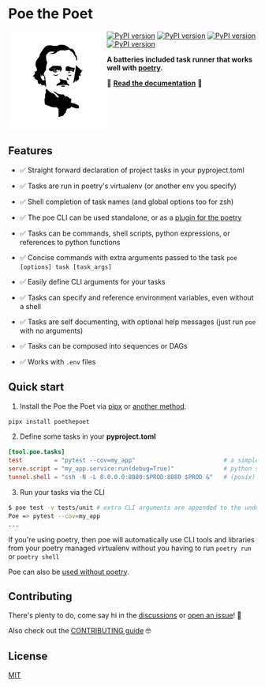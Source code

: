 # Poe the Poet

<img alt="Poe the Poet" src="./docs/_static/poe_logo_x2000.png" height="200" width="200" align="left"/>

[![PyPI version](https://img.shields.io/pypi/pyversions/poethepoet.svg)](https://pypi.org/project/poethepoet/)
[![PyPI version](https://img.shields.io/pypi/v/poethepoet.svg)](https://pypi.org/project/poethepoet/)
[![PyPI version](https://img.shields.io/pypi/dw/poethepoet.svg)](https://pypi.org/project/poethepoet/)
[![PyPI version](https://img.shields.io/pypi/l/ansicolortags.svg)](https://github.com/nat-n/poethepoet/blob/doc/init-sphinx/LICENSE)

**A batteries included task runner that works well with [poetry](https://python-poetry.org/).**

📖 **[Read the documentation](https://poethepoet.natn.io/)** 📖 

<br clear="both"/>

## Features


- ✅ Straight forward declaration of project tasks in your pyproject.toml

- ✅ Tasks are run in poetry's virtualenv (or another env you specify)

- ✅ Shell completion of task names (and global options too for zsh)

- ✅ The poe CLI can be used standalone, or as a [plugin for the poetry](https://poethepoet.natn.io/poetry_plugin.html)

- ✅ Tasks can be commands, shell scripts, python expressions, or references to python functions

- ✅ Concise commands with extra arguments passed to the task `poe [options] task [task_args]`

- ✅ Easily define CLI arguments for your tasks

- ✅ Tasks can specify and reference environment variables, even without a shell

- ✅ Tasks are self documenting, with optional help messages (just run `poe` with no arguments)

- ✅ Tasks can be composed into sequences or DAGs

- ✅ Works with `.env` files


## Quick start

1. Install the Poe the Poet via [pipx](https://pypa.github.io/pipx/) or [another method](https://poethepoet.natn.io/installation.html).

  ```sh
  pipx install poethepoet
  ```

2. Define some tasks in your **pyproject.toml**

  ```toml
  [tool.poe.tasks]
  test         = "pytest --cov=my_app"                         # a simple command task
  serve.script = "my_app.service:run(debug=True)"              # python script based task
  tunnel.shell = "ssh -N -L 0.0.0.0:8080:$PROD:8080 $PROD &"   # (posix) shell based task
  ```

3. Run your tasks via the CLI

  ```sh
  $ poe test -v tests/unit # extra CLI arguments are appended to the underlying command
  Poe => pytest --cov=my_app
  ...
  ```

If you're using poetry, then poe will automatically use CLI tools and libraries from your poetry managed virtualenv without you having to run `poetry run` or `poetry shell`

Poe can also be [used without poetry](https://poethepoet.natn.io/index.html#usage-without-poetry).

## Contributing

There's plenty to do, come say hi in the [discussions](https://github.com/nat-n/poethepoet/discussions) or [open an issue](https://github.com/nat-n/poethepoet/issues)! 👋

Also check out the [CONTRIBUTING guide](https://github.com/nat-n/poethepoet/blob/main/.github/CONTRIBUTING.rst) 🤓


## License

[MIT](https://github.com/nat-n/poethepoet/blob/main/LICENSE)
